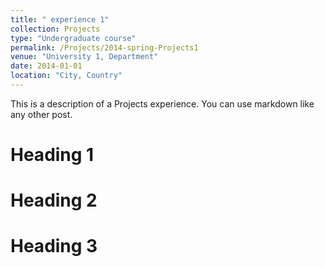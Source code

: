 ```yaml
---
title: " experience 1"
collection: Projects
type: "Undergraduate course"
permalink: /Projects/2014-spring-Projects1
venue: "University 1, Department"
date: 2014-01-01
location: "City, Country"
---
```


This is a description of a Projects experience. You can use markdown like any other post.

Heading 1
======

Heading 2
======

Heading 3
======
